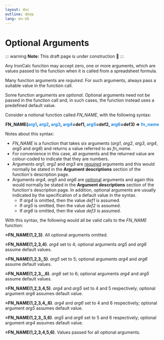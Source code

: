 ```yaml
---
layout: doc
outline: deep
lang: en-US
---
```


# Optional Arguments

::: warning
**Note:** This draft page is under construction 🚧
:::

Any IronCalc function may accept zero, one or more arguments, which are values passed to the function when it is called from a spreadsheet formula.

Many function arguments are _required_. For such arguments, always pass a suitable value in the function call.

Some function arguments are _optional_. Optional arguments need not be passed in the function call and, in such cases, the function instead uses a predefined default value.

Consider a notional function called _FN\_NAME_, with the following syntax:

<p style="font-weight:bold;text-align:center;">FN_NAME(<span title="Number" style="color:#1E88E5">arg1</span>, <span title="Number" style="color:#1E88E5">arg2</span>, <span title="Number" style="color:#1E88E5">arg3</span>, <span title="Number" style="color:#1E88E5">arg4</span>=def1, <span title="Number" style="color:#1E88E5">arg5</span>=def2,  <span title="Number" style="color:#1E88E5">arg6</span>=def3) => <span title="Number" style="color:#1E88E5" >fn_name</span></p>

Notes about this syntax:

* _FN_NAME_ is a function that takes six arguments (_arg1_, _arg2_, _arg3_, _arg4_, _arg5_ and _arg6_) and returns a value referred to as _fn_name_.
* For convenience in this case, all arguments and the returned value are colour-coded to indicate that they are numbers.
* Arguments _arg1_, _arg2_ and _arg3_ are <u>required</u> arguments and this would normally be stated in the **Argument descriptions** section of the function's description page.
* Arguments _arg4_, _arg5_ and _arg6_ are <u>optional</u> arguments and again this would normally be stated in the **Argument descriptions** section of the function's description page. In addition, optional arguments are usually indicated by the specification of a default value in the syntax. 
   * If _arg4_ is omitted, then the value _def1_ is assumed.
   * If _arg5_ is omitted, then the value _def2_ is assumed. 
   * If _arg6_ is omitted, then the value _def3_ is assumed.

With this syntax, the following would all be valid calls to the _FN_NAME_ function:

**=FN\_NAME(1,2,3)**. All optional arguments omitted.

**=FN\_NAME(1,2,3,4)**. _arg4_ set to 4; optional arguments _arg5_ and _arg6_ assume default values.

**=FN\_NAME(1,2,3,,5)**.  _arg5_ set to 5; optional arguments _arg4_ and _arg6_ assume  default values.

**=FN\_NAME(1,2,3,,,6)**. _arg6_ set to 6; optional arguments _arg4_ and _arg5_ assume  default values.

**=FN\_NAME(1,2,3,4,5)**. _arg4_ and  _arg5_ set to 4 and 5 respectively; optional argument _arg6_ assumes default value.

**=FN\_NAME(1,2,3,4,,6)**. _arg4_ and _arg6_ set to 4 and 6 respectively; optional argument _arg5_ assumes default value.

**=FN\_NAME(1,2,3,,5,6)**. _arg5_ and _arg6_ set to 5 and 6 respectively; optional argument _arg4_ assumes default value.

**=FN\_NAME(1,2,3,4,5,6)**. Values passed for all optional arguments.
